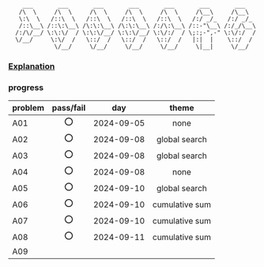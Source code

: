         ___       ___       ___       ___       ___       ___       ___   
       /\  \     /\  \     /\  \     /\  \     /\  \     /\__\     /\__\  
       \:\  \   /::\  \   /::\  \   /::\  \   /::\  \   /:/ _/_   /:/ _/_ 
       /::\__\ /::\:\__\ /\:\:\__\ /\:\:\__\ /:/\:\__\ /::-"\__\ /:/_/\__\
      /:/\/__/ \:\:\/  / \:\:\/__/ \:\:\/__/ \:\/:/  / \;:;-",-" \:\/:/  /
      \/__/     \:\/  /   \::/  /   \::/  /   \::/  /   |:|  |    \::/  / 
                 \/__/     \/__/     \/__/     \/__/     \|__|     \/__/  

### [Explanation](https://github.com/E869120/kyopro-tessoku)

### progress
|problem|pass/fail|day|theme|
|:------|:-------:|:-:|:----:|
|A01|⭕|2024-09-05|none|
|A02|⭕|2024-09-08|global search|
|A03|⭕|2024-09-08|global search|
|A04|⭕|2024-09-08|none|
|A05|⭕|2024-09-10|global search|
|A06|⭕|2024-09-10|cumulative sum|
|A07|⭕|2024-09-10|cumulative sum|
|A08|⭕|2024-09-11|cumulative sum|
|A09|